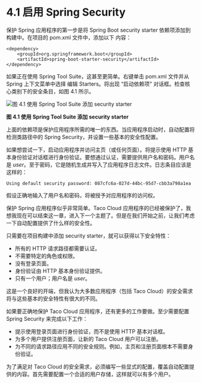 # 4.1 启用 Spring Security

保护 Spring 应用程序的第一步是将 Spring Boot security starter 依赖项添加到构建中。在项目的 pom.xml 文件中，添加以下  内容：

```markup
<dependency>
    <groupId>org.springframework.boot</groupId>
    <artifactId>spring-boot-starter-security</artifactId>
</dependency>
```

如果正在使用 Spring Tool Suite，这甚至更简单。右键单击 pom.xml 文件并从 Spring 上下文菜单中选择 编辑 Starters。将出现 “启动依赖项” 对话框。检查核心类别下的安全条目，如图 4.1 所示。

![&#x56FE; 4.1 &#x4F7F;&#x7528; Spring Tool Suite &#x6DFB;&#x52A0; security starter](https://github.com/PotoYang/spring-in-action-v5-translate/tree/0c58f22c702ea30fcb329abc5c8d0f19c6d25dd5/第一部分%20Spring%20基础/第%204%20章%20Spring%20安全/E:/Document/spring-in-action-v5-translate/第一部分%20Spring%20基础/第四章%20Spring%20安全/图%204.1%20使用%20Spring%20Tool%20Suite%20添加%20security%20starter.jpg)

**图 4.1 使用 Spring Tool Suite 添加 security starter**

上面的依赖项是保护应用程序所需的唯一的东西。当应用程序启动时，自动配置将检测类路径中的 Spring Security，并设置一些基本的安全性配置。

如果想尝试一下，启动应用程序并访问主页（或任何页面）。将提示使用 HTTP 基本身份验证对话框进行身份验证。要想通过认证，需要提供用户名和密码。用户名是 _user_。至于密码，它是随机生成并写入了应用程序日志文件。日志条目应该是这样的：

```text
Using default security password: 087cfc6a-027d-44bc-95d7-cbb3a798a1ea
```

假设正确地输入了用户名和密码，将被授予对应用程序的访问权。

保护 Spring 应用程序似乎非常简单。Taco Cloud 应用程序的已经被保护了，我想我现在可以结束这一章，进入下一个主题了。但是在我们开始之前，让我们考虑一下自动配置提供了什么样的安全性。

只需要在项目构建中添加 security starter，就可以获得以下安全特性：

* 所有的 HTTP 请求路径都需要认证。
* 不需要特定的角色或权限。
* 没有登录页面。
* 身份验证由 HTTP 基本身份验证提供。
* 只有一个用户；用户名是 _user_。

这是一个良好的开端，但我认为大多数应用程序（包括 Taco Cloud）的安全需求将与这些基本的安全特性有很大的不同。

如果要正确地保护 Taco Cloud 应用程序，还有更多的工作要做。至少需要配置 Spring Security 来完成以下工作：

* 提示使用登录页面进行身份验证，而不是使用 HTTP 基本对话框。
* 为多个用户提供注册页面，让新的 Taco Cloud 用户可以注册。
* 为不同的请求路径应用不同的安全规则。例如，主页和注册页面根本不需要身份验证。

为了满足对 Taco Cloud 的安全需求，必须编写一些显式的配置，覆盖自动配置提供的内容。首先需要配置一个合适的用户存储，这样就可以有多个用户。

